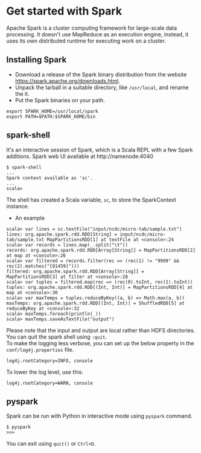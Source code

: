 # Get started with Spark  
Apache Spark is a cluster computing framework for large-scale data processing. It doesn't use MapReduce as an execution engine, instead, it uses its own distributed runtime for executing work on a cluster.  
## Installing Spark  
 - Download a release of the Spark binary distribution from the website https://spark.apache.org/downloads.html.  
 - Unpack the tarball in a suitable directory, like `/usr/local`, and rename the it.
 - Put the Spark binaries on your path.  
 ```
 export SPARK_HOME=/usr/local/spark
 export PATH=$PATH:$SPARK_HOME/bin
 ```

## spark-shell
It's an interactive session of Spark, which is a Scala REPL with a few Spark additions. Spark web UI available at http://namenode:4040
```
$ spark-shell
...
Spark context available as 'sc'.
...
scala>
```
The shell has created a Scala variable, `sc`, to store the SparkContext instance.  
* An example  
```
scala> var lines = sc.textFile("input/ncdc/micro-tab/sample.txt")
lines: org.apache.spark.rdd.RDD[String] = input/ncdc/micro-tab/sample.txt MapPartitionsRDD[1] at textFile at <console>:24
scala> var records = lines.map(_.split("\t"))
records: org.apache.spark.rdd.RDD[Array[String]] = MapPartitionsRDD[2] at map at <console>:26
scala> var filtered = records.filter(rec => (rec(1) != "9999" && rec(2).matches("[01459]")))
filtered: org.apache.spark.rdd.RDD[Array[String]] = MapPartitionsRDD[3] at filter at <console>:28
scala> var tuples = filtered.map(rec => (rec(0).toInt, rec(1).toInt))
tuples: org.apache.spark.rdd.RDD[(Int, Int)] = MapPartitionsRDD[4] at map at <console>:30
scala> var maxTemps = tuples.reduceByKey((a, b) => Math.max(a, b))
maxTemps: org.apache.spark.rdd.RDD[(Int, Int)] = ShuffledRDD[5] at reduceByKey at <console>:32
scala> maxTemps.foreach(println(_))
scala> maxTemps.saveAsTextFile("output")
```
Please note that the input and output are local rather than HDFS directories. You can quit the spark shell using `:quit`.  
To make the logging less verbose, you can set up the below property in the `conf/log4j.properties` file.
```
log4j.rootCategory=INFO, console
```
To lower the log level, use this:
```
log4j.rootCategory=WARN, console
```

## pyspark
Spark can be run with Python in interactive mode using `pyspark` command.
```
$ pyspark
>>>
```
You can exit using `quit()` or `Ctrl+D`.
